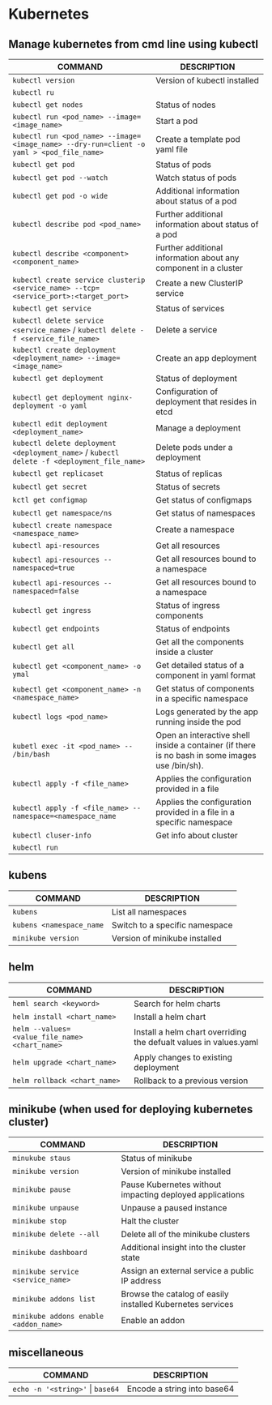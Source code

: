 # Kubernetes

## Manage kubernetes from cmd line using kubectl
| COMMAND                                                                                    | DESCRIPTION                                                                                    |
| ------------------------------------------------------------------------------------------ | ---------------------------------------------------------------------------------------------- |
| `kubectl version`                                                                          | Version of kubectl installed                                                                   |
| `kubectl ru`                                                                               |                                                                                                |
| `kubectl get nodes`                                                                        | Status of nodes                                                                                |
| `kubectl run <pod_name> --image=<image_name>`                                              | Start a pod                                                                                    |
| `kubectl run <pod_name> --image=<image_name> --dry-run=client -o yaml > <pod_file_name>`   | Create a template pod yaml file                                                                |
| `kubectl get pod`                                                                          | Status of pods                                                                                 |
| `kubectl get pod --watch`                                                                  | Watch status of pods                                                                           |
| `kubectl get pod -o wide`                                                                  | Additional information about status of a pod                                                   |
| `kubectl describe pod <pod_name>`                                                          | Further additional information about status of a pod                                           |
| `kubectl describe <component> <component_name>`                                            | Further additional information about any component in a cluster                                |
| `kubectl create service clusterip <service_name> --tcp=<service_port>:<target_port>`       | Create a new ClusterIP service                                                                 |
| `kubectl get service`                                                                      | Status of services                                                                             |
| `kubectl delete service <service_name>` / `kubectl delete -f <service_file_name>`          | Delete a service                                                                               |
| `kubectl create deployment <deployment_name> --image=<image_name>`                         | Create an app deployment                                                                       |
| `kubectl get deployment`                                                                   | Status of deployment                                                                           |
| `kubectl get deployment nginx-deployment -o yaml`                                          | Configuration of deployment that resides in etcd                                               |
| `kubectl edit deployment <deployment_name>`                                                | Manage a deployment                                                                            |
| `kubectl delete deployment <deployment_name>` / `kubectl delete -f <deployment_file_name>` | Delete pods under a deployment                                                                 |
| `kubectl get replicaset`                                                                   | Status of replicas                                                                             |
| `kubectl get secret`                                                                       | Status of secrets                                                                              |
| `kctl get configmap`                                                                       | Get status of configmaps                                                                       |
| `kubectl get namespace/ns`                                                                 | Get status of namespaces                                                                       |
| `kubectl create namespace <namespace_name>`                                                | Create a namespace                                                                             |
| `kubectl api-resources`                                                                    | Get all resources                                                                              |
| `kubectl api-resources --namespaced=true`                                                  | Get all resources bound to a namespace                                                         |
| `kubectl api-resources --namespaced=false`                                                 | Get all resources bound to a namespace                                                         |
| `kubectl get ingress`                                                                      | Status of ingress components                                                                   |
| `kubectl get endpoints`                                                                    | Status of endpoints                                                                            |
| `kubectl get all`                                                                          | Get all the components inside a cluster                                                        |
| `kubectl get <component_name> -o ymal`                                                     | Get detailed status of a component in yaml format                                              |
| `kubectl get <component_name> -n <namespace_name>`                                         | Get status of components in a specific namespace                                               |
| `kubectl logs <pod_name>`                                                                  | Logs generated by the app running inside the pod                                               |
| `kubetl exec -it <pod_name> -- /bin/bash`                                                  | Open an interactive shell inside a container (if there is no bash in some images use /bin/sh). |
| `kubectl apply -f <file_name>`                                                             | Applies the configuration provided in a file                                                   |
| `kubectl apply -f <file_name> --namespace=<namespace_name`                                 | Applies the configuration provided in a file in a specific namespace                           |
| `kubectl cluser-info`                                                                      | Get info about cluster                                                                         |
| `kubectl run `                                                                             |                                                                                                |
## kubens

| COMMAND                  | DESCRIPTION                    |
| ------------------------ | ------------------------------ |
| `kubens`                 | List all namespaces            |
| `kubens <namespace_name` | Switch to a specific namespace |
| `minikube version`       | Version of minikube installed  |

## helm

| COMMAND                                        | DESCRIPTION                                                       |
| ---------------------------------------------- | ----------------------------------------------------------------- |
| `heml search <keyword>`                        | Search for helm charts                                            |
| `helm install <chart_name>`                    | Install a helm chart                                              |
| `helm --values=<value_file_name> <chart_name>` | Install a helm chart overriding the defualt values in values.yaml |
| `helm upgrade <chart_name>`                    | Apply changes to existing deployment                              |
| `helm rollback <chart_name>`                   | Rollback to a previous version                                    |
## minikube (when used for deploying kubernetes cluster)

| COMMAND                               | DESCRIPTION                                                |
| ------------------------------------- | ---------------------------------------------------------- |
| `minukube staus`                      | Status of minikube                                         |
| `minikube version`                    | Version of minikube installed                              |
| `minikube pause`                      | Pause Kubernetes without impacting deployed applications   |
| `minikube unpause`                    | Unpause a paused instance                                  |
| `minikube stop`                       | Halt the cluster                                           |
| `minikube delete --all`               | Delete all of the minikube clusters                        |
| `minikube dashboard`                  | Additional insight into the cluster state                  |
| `minikube service <service_name>`     | Assign an external service a public IP address             |
| `minikube addons list`                | Browse the catalog of easily installed Kubernetes services |
| `minikube addons enable <addon_name>` | Enable an addon                                            |

## miscellaneous

| COMMAND                          | DESCRIPTION                 |
| -------------------------------- | --------------------------- |
| `echo -n '<string>'` \| `base64` | Encode a string into base64 |
